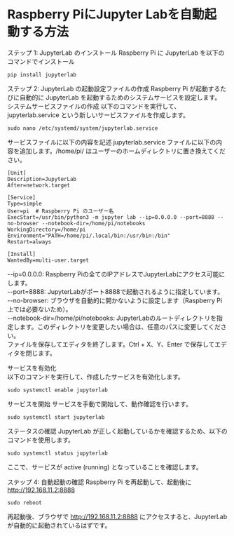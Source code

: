 # Raspberry PiにJupyter Labを自動起動する方法

ステップ 1: JupyterLab のインストール
Raspberry Pi に JupyterLab を以下のコマンドでインストール
```
pip install jupyterlab
```

ステップ 2: JupyterLab の起動設定ファイルの作成
Raspberry Pi が起動するたびに自動的に JupyterLab を起動するためのシステムサービスを設定します。
システムサービスファイルの作成
以下のコマンドを実行して、jupyterlab.service という新しいサービスファイルを作成します。
```
sudo nano /etc/systemd/system/jupyterlab.service
```

サービスファイルに以下の内容を記述
jupyterlab.service ファイルに以下の内容を追加します。/home/pi/ はユーザーのホームディレクトリに置き換えてください。
```service:jupyterlab.service
[Unit]
Description=JupyterLab
After=network.target

[Service]
Type=simple
User=pi  # Raspberry Pi のユーザー名
ExecStart=/usr/bin/python3 -m jupyter lab --ip=0.0.0.0 --port=8888 --no-browser --notebook-dir=/home/pi/notebooks
WorkingDirectory=/home/pi
Environment="PATH=/home/pi/.local/bin:/usr/bin:/bin"
Restart=always

[Install]
WantedBy=multi-user.target
```
--ip=0.0.0.0: Raspberry Piの全てのIPアドレスでJupyterLabにアクセス可能にします。  
--port=8888: JupyterLabがポート8888で起動されるように指定しています。  
--no-browser: ブラウザを自動的に開かないように設定します（Raspberry Pi上では必要ないため）。  
--notebook-dir=/home/pi/notebooks: JupyterLabのルートディレクトリを指定します。このディレクトリを変更したい場合は、任意のパスに変更してください。  
ファイルを保存してエディタを終了します。Ctrl + X、Y、Enter で保存してエディタを閉じます。  

サービスを有効化  
以下のコマンドを実行して、作成したサービスを有効化します。  
```
sudo systemctl enable jupyterlab
```
サービスを開始
サービスを手動で開始して、動作確認を行います。
```
sudo systemctl start jupyterlab
```
ステータスの確認
JupyterLab が正しく起動しているかを確認するため、以下のコマンドを使用します。

```
sudo systemctl status jupyterlab
```
ここで、サービスが active (running) となっていることを確認します。

ステップ 4: 自動起動の確認
Raspberry Pi を再起動して、起動後に http://192.168.11.2:8888 

```
sudo reboot
```
再起動後、ブラウザで http://192.168.11.2:8888 にアクセスすると、JupyterLab が自動的に起動されているはずです。
